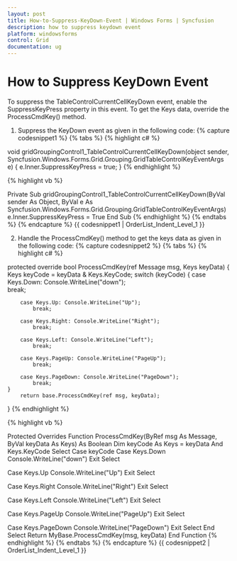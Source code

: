 ```yaml
---
layout: post
title: How-to-Suppress-KeyDown-Event | Windows Forms | Syncfusion
description: how to suppress keydown event
platform: windowsforms
control: Grid
documentation: ug
---
```


# How to Suppress KeyDown Event

To suppress the TableControlCurrentCellKeyDown event, enable the SuppressKeyPress property in this event.  To get the Keys data, override the ProcessCmdKey() method. 

1. Suppress the KeyDown event as given in the following code:
{% capture codesnippet1 %}
{% tabs %}
{% highlight c# %}

void gridGroupingControl1_TableControlCurrentCellKeyDown(object sender, Syncfusion.Windows.Forms.Grid.Grouping.GridTableControlKeyEventArgs e)
{
	e.Inner.SuppressKeyPress = true;
}
{% endhighlight %}

{% highlight vb %}

Private Sub gridGroupingControl1_TableControlCurrentCellKeyDown(ByVal sender As Object, ByVal e As Syncfusion.Windows.Forms.Grid.Grouping.GridTableControlKeyEventArgs)
e.Inner.SuppressKeyPress = True
End Sub
{% endhighlight %}
{% endtabs %}
{% endcapture %}
{{ codesnippet1 | OrderList_Indent_Level_1 }}

2. Handle the ProcessCmdKey() method to get the keys data as given in the following code: 
{% capture codesnippet2 %}
{% tabs %}
{% highlight c# %}

protected override bool ProcessCmdKey(ref Message msg, Keys keyData)
{
	Keys keyCode = keyData & Keys.KeyCode;
	switch (keyCode)
	{
		case Keys.Down: Console.WriteLine("down");                 
			break;

		case Keys.Up: Console.WriteLine("Up");
			break;

		case Keys.Right: Console.WriteLine("Right");
			break;

		case Keys.Left: Console.WriteLine("Left");
			break;

		case Keys.PageUp: Console.WriteLine("PageUp");
			break;

		case Keys.PageDown: Console.WriteLine("PageDown");
			break;
	}            
		return base.ProcessCmdKey(ref msg, keyData);
}
{% endhighlight %}

{% highlight vb %}

Protected Overrides Function ProcessCmdKey(ByRef msg As Message, ByVal keyData As Keys) As Boolean
Dim keyCode As Keys = keyData And Keys.KeyCode
Select Case keyCode
Case Keys.Down
Console.WriteLine("down")
Exit Select

Case Keys.Up
Console.WriteLine("Up")
Exit Select

Case Keys.Right
Console.WriteLine("Right")
Exit Select

Case Keys.Left
Console.WriteLine("Left")
Exit Select

Case Keys.PageUp
Console.WriteLine("PageUp")
Exit Select

Case Keys.PageDown
Console.WriteLine("PageDown")
Exit Select
End Select
Return MyBase.ProcessCmdKey(msg, keyData)
End Function
{% endhighlight %}
{% endtabs %}
{% endcapture %}
{{ codesnippet2 | OrderList_Indent_Level_1 }}
